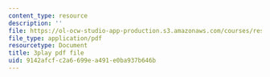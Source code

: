 ```yaml
---
content_type: resource
description: ''
file: https://ol-ocw-studio-app-production.s3.amazonaws.com/courses/res-2-002-finite-element-procedures-for-solids-and-structures-spring-2010/9142afcfc2a6699ea491e0ba937b646b_GpV_9EtObvs.pdf
file_type: application/pdf
resourcetype: Document
title: 3play pdf file
uid: 9142afcf-c2a6-699e-a491-e0ba937b646b
---
```


